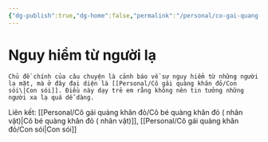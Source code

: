 ```yaml
---
{"dg-publish":true,"dg-home":false,"permalink":"/personal/co-gai-quang-khan-do/nguy-hiem-tu-nguoi-la/","dgPassFrontmatter":true,"noteIcon":"","updated":"2025-01-14T22:15:14.886+07:00"}
---
```


# Nguy hiểm từ người lạ

	Chủ đề chính của câu chuyện là cảnh báo về sự nguy hiểm từ những người lạ mặt, mà ở đây đại diện là [[Personal/Cô gái quàng khăn đỏ/Con sói\|Con sói]]. Điều này dạy trẻ em rằng không nên tin tưởng những người xa lạ quá dễ dàng.

Liên kết: [[Personal/Cô gái quàng khăn đỏ/Cô bé quàng khăn đỏ ( nhân vật)\|Cô bé quàng khăn đỏ ( nhân vật)]], [[Personal/Cô gái quàng khăn đỏ/Con sói\|Con sói]]
